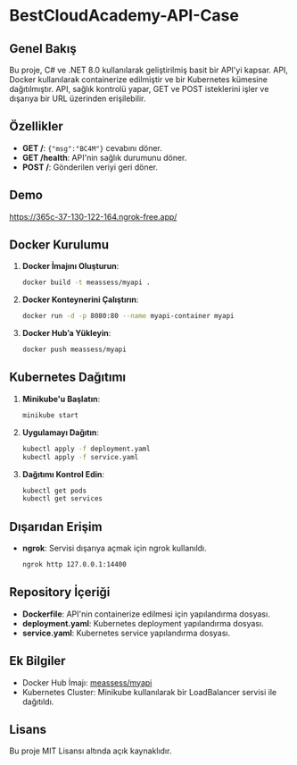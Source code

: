 
# BestCloudAcademy-API-Case

## Genel Bakış
Bu proje, C# ve .NET 8.0 kullanılarak geliştirilmiş basit bir API'yi kapsar. API, Docker kullanılarak containerize edilmiştir ve bir Kubernetes kümesine dağıtılmıştır. API, sağlık kontrolü yapar, GET ve POST isteklerini işler ve dışarıya bir URL üzerinden erişilebilir.

## Özellikler
- **GET /**: `{"msg":"BC4M"}` cevabını döner.
- **GET /health**: API'nin sağlık durumunu döner.
- **POST /**: Gönderilen veriyi geri döner.


## Demo
https://365c-37-130-122-164.ngrok-free.app/

## Docker Kurulumu
1. **Docker İmajını Oluşturun**:
   ```bash
   docker build -t meassess/myapi .
   ```
2. **Docker Konteynerini Çalıştırın**:
   ```bash
   docker run -d -p 8080:80 --name myapi-container myapi
   ```
3. **Docker Hub’a Yükleyin**:
   ```bash
   docker push meassess/myapi
   ```

## Kubernetes Dağıtımı
1. **Minikube'u Başlatın**:
   ```bash
   minikube start
   ```
2. **Uygulamayı Dağıtın**:
   ```bash
   kubectl apply -f deployment.yaml
   kubectl apply -f service.yaml
   ```
3. **Dağıtımı Kontrol Edin**:
   ```bash
   kubectl get pods
   kubectl get services
   ```

## Dışarıdan Erişim
- **ngrok**: Servisi dışarıya açmak için ngrok kullanıldı.
   ```bash
   ngrok http 127.0.0.1:14400
   ```


## Repository İçeriği
- **Dockerfile**: API'nin containerize edilmesi için yapılandırma dosyası.
- **deployment.yaml**: Kubernetes deployment yapılandırma dosyası.
- **service.yaml**: Kubernetes service yapılandırma dosyası.

## Ek Bilgiler
- Docker Hub İmajı: [meassess/myapi](https://hub.docker.com/r/meassess/myapi)
- Kubernetes Cluster: Minikube kullanılarak bir LoadBalancer servisi ile dağıtıldı.

## Lisans
Bu proje MIT Lisansı altında açık kaynaklıdır.
